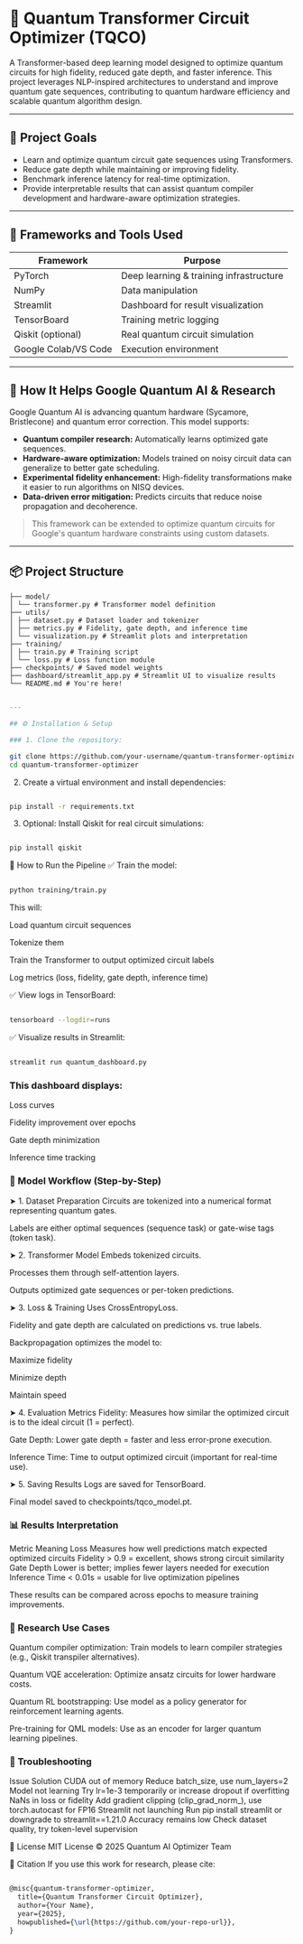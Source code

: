 # 🧠 Quantum Transformer Circuit Optimizer (TQCO)

A Transformer-based deep learning model designed to optimize quantum circuits for high fidelity, reduced gate depth, and faster inference. This project leverages NLP-inspired architectures to understand and improve quantum gate sequences, contributing to quantum hardware efficiency and scalable quantum algorithm design.

---

## 🚀 Project Goals

- Learn and optimize quantum circuit gate sequences using Transformers.
- Reduce gate depth while maintaining or improving fidelity.
- Benchmark inference latency for real-time optimization.
- Provide interpretable results that can assist quantum compiler development and hardware-aware optimization strategies.

---

## 🧰 Frameworks and Tools Used

| Framework        | Purpose                                 |
|------------------|-----------------------------------------|
| PyTorch          | Deep learning & training infrastructure |
| NumPy            | Data manipulation                       |
| Streamlit        | Dashboard for result visualization      |
| TensorBoard      | Training metric logging                 |
| Qiskit (optional)| Real quantum circuit simulation         |
| Google Colab/VS Code | Execution environment                |

---

## 🧠 How It Helps Google Quantum AI & Research

Google Quantum AI is advancing quantum hardware (Sycamore, Bristlecone) and quantum error correction. This model supports:

- **Quantum compiler research:** Automatically learns optimized gate sequences.
- **Hardware-aware optimization:** Models trained on noisy circuit data can generalize to better gate scheduling.
- **Experimental fidelity enhancement:** High-fidelity transformations make it easier to run algorithms on NISQ devices.
- **Data-driven error mitigation:** Predicts circuits that reduce noise propagation and decoherence.

> This framework can be extended to optimize quantum circuits for Google's quantum hardware constraints using custom datasets.

---

## 📦 Project Structure

```
├── model/
│ └── transformer.py # Transformer model definition
├── utils/
│ ├── dataset.py # Dataset loader and tokenizer
│ ├── metrics.py # Fidelity, gate depth, and inference time
│ └── visualization.py # Streamlit plots and interpretation
├── training/
│ ├── train.py # Training script
│ └── loss.py # Loss function module
├── checkpoints/ # Saved model weights
├── dashboard/streamlit_app.py # Streamlit UI to visualize results
└── README.md # You're here!
```
```yaml

---

## ⚙️ Installation & Setup

### 1. Clone the repository:
```

```bash
git clone https://github.com/your-username/quantum-transformer-optimizer.git
cd quantum-transformer-optimizer
```
2. Create a virtual environment and install dependencies:
```bash

pip install -r requirements.txt
```
3. Optional: Install Qiskit for real circuit simulations:
```bash

pip install qiskit
```
🚦 How to Run the Pipeline
✅ Train the model:
```bash

python training/train.py
```
This will:

Load quantum circuit sequences

Tokenize them

Train the Transformer to output optimized circuit labels

Log metrics (loss, fidelity, gate depth, inference time)

✅ View logs in TensorBoard:
```bash

tensorboard --logdir=runs
```
✅ Visualize results in Streamlit:
```bash

streamlit run quantum_dashboard.py
```
### This dashboard displays:

Loss curves

Fidelity improvement over epochs

Gate depth minimization

Inference time tracking

### 🔄 Model Workflow (Step-by-Step)
➤ 1. Dataset Preparation
Circuits are tokenized into a numerical format representing quantum gates.

Labels are either optimal sequences (sequence task) or gate-wise tags (token task).

➤ 2. Transformer Model
Embeds tokenized circuits.

Processes them through self-attention layers.

Outputs optimized gate sequences or per-token predictions.

➤ 3. Loss & Training
Uses CrossEntropyLoss.

Fidelity and gate depth are calculated on predictions vs. true labels.

Backpropagation optimizes the model to:

Maximize fidelity

Minimize depth

Maintain speed

➤ 4. Evaluation Metrics
Fidelity: Measures how similar the optimized circuit is to the ideal circuit (1 = perfect).

Gate Depth: Lower gate depth = faster and less error-prone execution.

Inference Time: Time to output optimized circuit (important for real-time use).

➤ 5. Saving Results
Logs are saved for TensorBoard.

Final model saved to checkpoints/tqco_model.pt.

### 📊 Results Interpretation
Metric	Meaning
Loss	Measures how well predictions match expected optimized circuits
Fidelity	> 0.9 = excellent, shows strong circuit similarity
Gate Depth	Lower is better; implies fewer layers needed for execution
Inference Time	< 0.01s = usable for live optimization pipelines

These results can be compared across epochs to measure training improvements.

### 🔬 Research Use Cases
Quantum compiler optimization: Train models to learn compiler strategies (e.g., Qiskit transpiler alternatives).

Quantum VQE acceleration: Optimize ansatz circuits for lower hardware costs.

Quantum RL bootstrapping: Use model as a policy generator for reinforcement learning agents.

Pre-training for QML models: Use as an encoder for larger quantum learning pipelines.

### 🧯 Troubleshooting
Issue	Solution
CUDA out of memory	Reduce batch_size, use num_layers=2
Model not learning	Try lr=1e-3 temporarily or increase dropout if overfitting
NaNs in loss or fidelity	Add gradient clipping (clip_grad_norm_), use torch.autocast for FP16
Streamlit not launching	Run pip install streamlit or downgrade to streamlit==1.21.0
Accuracy remains low	Check dataset quality, try token-level supervision



📄 License
MIT License © 2025 Quantum AI Optimizer Team

🔗 Citation
If you use this work for research, please cite:

```latex

@misc{quantum-transformer-optimizer,
  title={Quantum Transformer Circuit Optimizer},
  author={Your Name},
  year={2025},
  howpublished={\url{https://github.com/your-repo-url}},
}
```